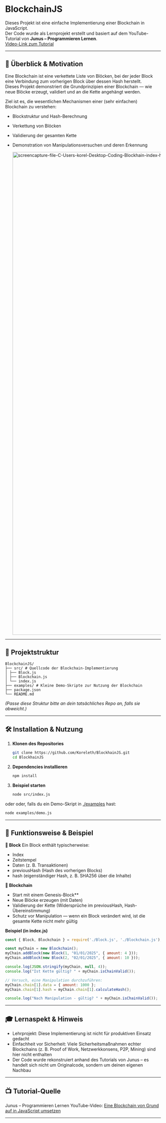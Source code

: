# BlockchainJS

Dieses Projekt ist eine einfache Implementierung einer Blockchain in JavaScript.  
Der Code wurde als Lernprojekt erstellt und basiert auf dem YouTube-Tutorial von **Junus – Programmieren Lernen**.  
[Video-Link zum Tutorial](https://www.youtube.com/watch?v=EyRQ7r7875w)

---

## 📖 Überblick & Motivation

Eine Blockchain ist eine verkettete Liste von Blöcken, bei der jeder Block eine Verbindung zum vorherigen Block über dessen Hash herstellt.  
Dieses Projekt demonstriert die Grundprinzipien einer Blockchain — wie neue Blöcke erzeugt, validiert und an die Kette angehängt werden.

Ziel ist es, die wesentlichen Mechanismen einer (sehr einfachen) Blockchain zu verstehen:

- Blockstruktur und Hash-Berechnung  
- Verkettung von Blöcken  
- Validierung der gesamten Kette  
- Demonstration von Manipulationsversuchen und deren Erkennung

  <img width="2881" height="1561" alt="screencapture-file-C-Users-korel-Desktop-Coding-Blockhain-index-html-2025-10-14-10_20_29" src="https://github.com/user-attachments/assets/fca9da64-be55-4b3d-9b20-3fe47924cb45" />


---

## 🧱 Projektstruktur

```text
BlockchainJS/
├── src/ # Quellcode der Blockchain-Implementierung
│ ├── Block.js
│ ├── Blockchain.js
│ └── index.js
├── examples/ # Kleine Demo-Skripte zur Nutzung der Blockchain
├── package.json
└── README.md
```

*(Passe diese Struktur bitte an dein tatsächliches Repo an, falls sie abweicht.)*

---

## 🛠️ Installation & Nutzung

1. **Klonen des Repositories**

   ```bash
   git clone https://github.com/Koreleth/BlockhainJS.git
   cd BlockhainJS
   ```
2. **Dependencies installieren**
   ```bash
   npm install
   ```

3. **Beispiel starten**
   ```bash
   node src/index.js
   ```

oder oder, falls du ein Demo-Skript in [./examples](./examples) hast:
   ```bash
   node examples/demo.js
   ```

---

## 🧾 Funktionsweise & Beispiel

**🔐 Block**
Ein Block enthält typischerweise:
- Index
- Zeitstempel
- Daten (z. B. Transaktionen)
- previousHash (Hash des vorherigen Blocks)
- hash (eigenständiger Hash, z. B. SHA256 über die Inhalte)
  

**🧩 Blockchain**
- Start mit einem Genesis-Block**
- Neue Blöcke erzeugen (mit Daten)
- Validierung der Kette (Widersprüche im previousHash, Hash-Übereinstimmung)
- Schutz vor Manipulation — wenn ein Block verändert wird, ist die gesamte Kette nicht mehr gültig


**Beispiel (in index.js)**
```javascript
const { Block, Blockchain } = require('./Block.js', './Blockchain.js');

const myChain = new Blockchain();
myChain.addBlock(new Block(1, "01/01/2025", { amount: 4 }));
myChain.addBlock(new Block(2, "02/01/2025", { amount: 10 }));

console.log(JSON.stringify(myChain, null, 4));
console.log("Ist Kette gültig? " + myChain.isChainValid());

// Versuch, eine Manipulation durchzuführen:
myChain.chain[1].data = { amount: 1000 };
myChain.chain[1].hash = myChain.chain[1].calculateHash();

console.log("Nach Manipulation - gültig? " + myChain.isChainValid());
```
---

## 🎓 Lernaspekt & Hinweis

- Lehrprojekt: Diese Implementierung ist nicht für produktiven Einsatz gedacht
- Einfachheit vor Sicherheit: Viele Sicherheitsmaßnahmen echter Blockchains (z. B. Proof of Work, Netzwerkkonsens, P2P, Mining) sind hier nicht enthalten
- Der Code wurde rekonstruiert anhand des Tutorials von Junus – es handelt sich nicht um Originalcode, sondern um deinen eigenen Nachbau

---

## 📺 Tutorial-Quelle
Junus – Programmieren Lernen
YouTube-Video: [Eine Blockchain von Grund auf in JavaScript umsetzen](https://www.youtube.com/watch?v=EyRQ7r7875w)

---
